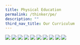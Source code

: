 ```yaml
---
title: Physical Education
permalink: /thinker/pe/
description: ""
third_nav_title: Our Curriculum
---
```

![](/images/Student%20Thinker/PE%20(1).jpg)
![](/images/Student%20Thinker/PE%20(2).jpg)
![](/images/Student%20Thinker/PE%20(3).jpg)
![](/images/Student%20Thinker/PE%20(4).jpg)
![](/images/Student%20Thinker/PE%20(5).jpg)
![](/images/Student%20Thinker/PE%20(6).jpg)
![](/images/Student%20Thinker/PE%20(7).jpg)
![](/images/Student%20Thinker/PE%20(8).jpg)
![](/images/Student%20Thinker/PE%20(9).jpg)
![](/images/Student%20Thinker/PE%20(10).jpg)